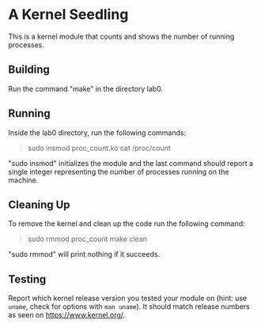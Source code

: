 # A Kernel Seedling

This is a kernel module that counts and shows the number of running processes.

## Building

Run the command "make" in the directory lab0.

## Running

Inside the lab0 directory, run the following commands:
> sudo insmod proc_count.ko
> cat /proc/count

"sudo insmod" initializes the module and the last command should report a single integer representing the number of processes running on the machine.

## Cleaning Up

To remove the kernel and clean up the code run the following command:
> sudo rmmod proc_count
> make clean

"sudo rmmod" will print nothing if it succeeds.

## Testing

Report which kernel release version you tested your module on
(hint: use `uname`, check for options with `man uname`).
It should match release numbers as seen on https://www.kernel.org/.

